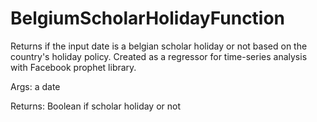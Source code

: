 # BelgiumScholarHolidayFunction
Returns if the input date is a belgian scholar holiday or not based on the country's holiday policy.
Created as a regressor for time-series analysis with Facebook prophet library.

Args:
  a date
  
Returns:
  Boolean if scholar holiday or not
